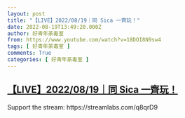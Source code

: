 ```yaml
---
layout: post
title: "【LIVE】2022/08/19｜同 Sica 一齊玩！"
date: 2022-08-19T13:49:20.000Z
author: 好青年荼毒室
from: https://www.youtube.com/watch?v=18DOI8N9sw4
tags: [ 好青年荼毒室 ]
comments: True
categories: [ 好青年荼毒室 ]
---
```

<!--1660916960000-->
[【LIVE】2022/08/19｜同 Sica 一齊玩！](https://www.youtube.com/watch?v=18DOI8N9sw4)
------

<div>
Support the stream: https://streamlabs.com/q8qrD9
</div>
